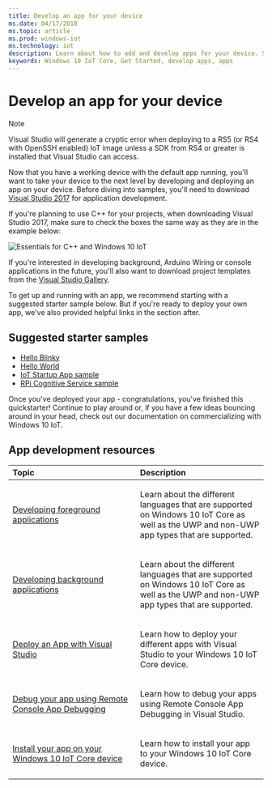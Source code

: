 ```yaml
---
title: Develop an app for your device
ms.date: 04/17/2018 
ms.topic: article 
ms.prod: windows-iot
ms.technology: iot
description: Learn about how to add and develop apps for your device. See links to suggested starter samples and app development resources.
keywords: Windows 10 IoT Core, Get Started, develop apps, apps
---
```


# Develop an app for your device

> [!NOTE]
> Visual Studio will generate a cryptic error when deploying to a RS5 (or RS4 with OpenSSH enabled) IoT image unless a SDK from RS4 or greater is installed that Visual Studio can access.

Now that you have a working device with the default app running, you'll want to take your device to the next level by developing and deploying an app on your device. Before diving into samples, you'll need to download [Visual Studio 2017](https://www.visualstudio.com/downloads/) for application development.

If you're planning to use C++ for your projects, when downloading Visual Studio 2017, make sure to check the boxes the same way as they are in the example below:

![Essentials for C++ and Windows 10 IoT](../../media/DevelopApp/VS-CPP.jpg)

If you're interested in developing background, Arduino Wiring or console applications in the future, you'll also want to download project templates from the [Visual Studio Gallery](https://marketplace.visualstudio.com/items?itemName=MicrosoftIoT.WindowsIoTCoreProjectTemplatesforVS15).


To get up and running with an app, we recommend starting with a suggested starter sample below. But if you're ready to deploy your own app, we've also provided helpful links in the section after.

## Suggested starter samples

* [Hello Blinky](https://github.com/Microsoft/Windows-iotcore-samples/tree/develop/Samples/HelloBlinky)
* [Hello World](https://github.com/Microsoft/Windows-iotcore-samples/tree/develop/Samples/HelloWorld)
* [IoT Startup App sample](https://github.com/Microsoft/Windows-iotcore-samples/tree/develop/Samples/IoTStartApp)
* [RPi Cognitive Service sample](https://github.com/Microsoft/Windows-iotcore-samples/tree/develop/Samples/RPiCognitiveService) 



Once you've deployed your app - congratulations, you've finished this quickstarter! Continue to play around or, if you have a few ideas bouncing around in your head, check out our documentation on commercializing with Windows 10 IoT. 

## App development resources

<table>
<colgroup>
<col width="50%" />
<col width="50%" />
</colgroup>
<thead>
<tr class="header">
<th align="left">Topic</th>
<th align="left">Description</th>
</tr>
</thead>
<tbody>

<tr class="odd">
<td align="left"><p><a href="../../develop-your-app/buildingappsforiotcore.md" data-raw-source="[Developing foreground applications](../../develop-your-app/buildingappsforiotcore.md)">Developing foreground applications</a></p></td>
<td align="left"><p>Learn about the different languages that are supported on Windows 10 IoT Core as well as the UWP and non-UWP app types that are supported.</p></td>
</tr>

<tr class="odd">
<td align="left"><p><a href="../../develop-your-app/backgroundapplications.md" data-raw-source="[Developing background applications](../../develop-your-app/backgroundapplications.md)">Developing background applications</a></p></td>
<td align="left"><p>Learn about the different languages that are supported on Windows 10 IoT Core as well as the UWP and non-UWP app types that are supported.</p></td>
</tr>

<tr class="odd">
<td align="left"><p><a href="../../develop-your-app/appdeployment.md" data-raw-source="[Deploy an App with Visual Studio](../../develop-your-app/appdeployment.md)">Deploy an App with Visual Studio</a></p></td>
<td align="left"><p>Learn how to deploy your different apps with Visual Studio to your Windows 10 IoT Core device.</p></td>
</tr>

<tr class="odd">
<td align="left"><p><a href="../../develop-your-app/remotedebugging.md" data-raw-source="[Debug your app using Remote Console App Debugging](../../develop-your-app/remotedebugging.md)">Debug your app using Remote Console App Debugging</a></p></td>
<td align="left"><p>Learn how to debug your apps using Remote Console App Debugging in Visual Studio.</p></td>
</tr>

<tr class="odd">
<td align="left"><p><a href="../../develop-your-app/appinstaller.md" data-raw-source="[Install your app on your Windows 10 IoT Core device](../../develop-your-app/appinstaller.md)">Install your app on your Windows 10 IoT Core device</a></p></td>
<td align="left"><p>Learn how to install your app to your Windows 10 IoT Core device.</p></td>
</tr>

</tbody>
</table>

